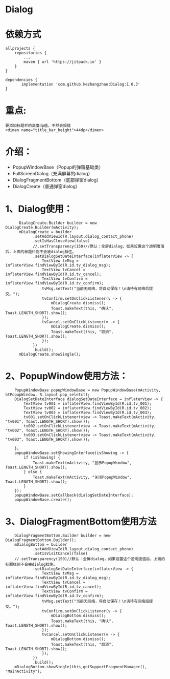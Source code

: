 # Dialog
# 依赖方式
	allprojects {
		repositories {
			...
			maven { url 'https://jitpack.io' }
		}
	}
  
  	dependencies {
	       implementation 'com.github.kezhangzhao:Dialog:1.0.3'
	}
# 重点:
    要添加标题栏的高度dp值，不然会报错
  	<dimen name="title_bar_height">44dp</dimen>
# 介绍：
* PopupWindowBase（Popup的弹窗基础类）
* FullScreenDialog（充满屏幕的dialog）
* DialogFragmentBottom（底部弹窗dialog）
* DialogCreate（普通弹窗dialog）
# 1、Dialog使用：
  	      DialogCreate.Builder builder = new DialogCreate.Builder(mActivity);
          mDialogCreate = builder
                .setAddViewId(R.layout.dialog_contact_phone)
                .setIsHasCloseView(false)
                //.setTransparency(150)//默认：全屏dialog，如果设置这个透明度值后，上面的标题栏则不会被dialog挡住。
                .setDialogSetDateInterface(inflaterView -> {
                    TextView tvMsg = inflaterView.findViewById(R.id.tv_dialog_msg);
                    TextView tvCancel = inflaterView.findViewById(R.id.tv_cancel);
                    TextView tvConfirm = inflaterView.findViewById(R.id.tv_confirm);
                    tvMsg.setText("当前无网络，将自动保存！\n请待有网络后提交。");
                    tvConfirm.setOnClickListener(v -> {
                        mDialogCreate.dismiss();
                        Toast.makeText(this, "确认", Toast.LENGTH_SHORT).show();
                    });
                    tvCancel.setOnClickListener(v -> {
                        mDialogCreate.dismiss();
                        Toast.makeText(this, "取消", Toast.LENGTH_SHORT).show();
                    });
                })
                .build();
          mDialogCreate.showSingle();
	  
# 2、PopupWindow使用方法：	  
        PopupWindowBase popupWindowBase = new PopupWindowBase(mActivity, btPopupWindow, R.layout.pop_seletct);
        DialogSetDateInterface dialogSetDateInterface = inflaterView -> {
            TextView tv001 = inflaterView.findViewById(R.id.tv_001);
            TextView tv002 = inflaterView.findViewById(R.id.tv_002);
            TextView tv003 = inflaterView.findViewById(R.id.tv_003);
            tv001.setOnClickListener(view -> Toast.makeText(mActivity, "tv001", Toast.LENGTH_SHORT).show());
            tv002.setOnClickListener(view -> Toast.makeText(mActivity, "tv002", Toast.LENGTH_SHORT).show());
            tv003.setOnClickListener(view -> Toast.makeText(mActivity, "tv003", Toast.LENGTH_SHORT).show());

        };
        popupWindowBase.setShowingInterface(isShowing -> {
            if (isShowing) {
                Toast.makeText(mActivity, "显示PopupWindow", Toast.LENGTH_SHORT).show();
            } else {
                Toast.makeText(mActivity, "关闭PopupWindow", Toast.LENGTH_SHORT).show();
            }
        });
        popupWindowBase.setCallback(dialogSetDateInterface);
        popupWindowBase.create();
	
# 3、DialogFragmentBottom使用方法
        DialogFragmentBottom.Builder builder = new DialogFragmentBottom.Builder();
        mDialogBottom = builder
                .setAddViewId(R.layout.dialog_contact_phone)
                .setIsVisitCancel(false)
		//.setTransparency(150)//默认：全屏dialog，如果设置这个透明度值后，上面的标题栏则不会被dialog挡住。
                .setDialogSetDateInterface(inflaterView -> {
                    TextView tvMsg = inflaterView.findViewById(R.id.tv_dialog_msg);
                    TextView tvCancel = inflaterView.findViewById(R.id.tv_cancel);
                    TextView tvConfirm = inflaterView.findViewById(R.id.tv_confirm);
                    tvMsg.setText("当前无网络，将自动保存！\n请待有网络后提交。");
                    tvConfirm.setOnClickListener(v -> {
                        mDialogBottom.dismiss();
                        Toast.makeText(this, "确认", Toast.LENGTH_SHORT).show();
                    });
                    tvCancel.setOnClickListener(v -> {
                        mDialogBottom.dismiss();
                        Toast.makeText(this, "取消", Toast.LENGTH_SHORT).show();
                    });
                })
                .build();
        mDialogBottom.showSingle(this,getSupportFragmentManager(), "MainActivity");
